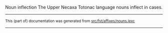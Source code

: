 Noun inflection
The Upper Necaxa Totonac language nouns inflect in cases.

* * *

<small>This (part of) documentation was generated from [src/fst/affixes/nouns.lexc](https://github.com/giellalt/lang-tku/blob/main/src/fst/affixes/nouns.lexc)</small>

---

